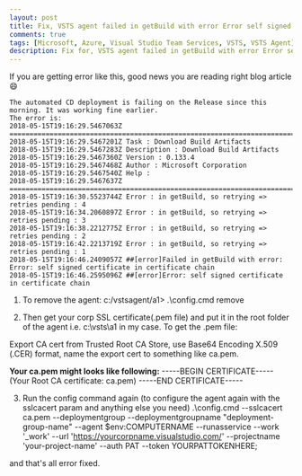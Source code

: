 ```yaml
---
layout: post
title: Fix, VSTS agent failed in getBuild with error Error self signed certificate in certificate chain
comments: true
tags: [Microsoft, Azure, Visual Studio Team Services, VSTS, VSTS Agent]
description: Fix for, VSTS agent failed in getBuild with error Error self signed certificate in certificate chain
---
```


If you are getting error like this, good news you are reading right blog article 😄

```
The automated CD deployment is failing on the Release since this morning. It was working fine earlier.
The error is:
2018-05-15T19:16:29.5467063Z ==============================================================================
2018-05-15T19:16:29.5467201Z Task : Download Build Artifacts
2018-05-15T19:16:29.5467283Z Description : Download Build Artifacts
2018-05-15T19:16:29.5467360Z Version : 0.133.4
2018-05-15T19:16:29.5467468Z Author : Microsoft Corporation
2018-05-15T19:16:29.5467540Z Help :
2018-05-15T19:16:29.5467637Z ==============================================================================
2018-05-15T19:16:30.5523744Z Error : in getBuild, so retrying => retries pending : 4
2018-05-15T19:16:34.2060897Z Error : in getBuild, so retrying => retries pending : 3
2018-05-15T19:16:38.2212775Z Error : in getBuild, so retrying => retries pending : 2
2018-05-15T19:16:42.2213719Z Error : in getBuild, so retrying => retries pending : 1
2018-05-15T19:16:46.2409057Z ##[error]Failed in getBuild with error: Error: self signed certificate in certificate chain
2018-05-15T19:16:46.2595096Z ##[error]Error: self signed certificate in certificate chain
```

1. To remove the agent:
c:/vstsagent/a1> .\config.cmd remove

2. Then get your corp SSL certificate(.pem file) and put it in the root folder of the agent i.e. c:\vsts\a1 in my case. To get the .pem file:

Export CA cert from Trusted Root CA Store, use Base64 Encoding X.509 (.CER) format, name the export cert to something like ca.pem.

**Your ca.pem might looks like following:**
-----BEGIN CERTIFICATE-----
(Your Root CA certificate: ca.pem)
-----END CERTIFICATE-----

3. Run the config command again (to configure the agent again with the sslcacert param and anything else you need)
.\config.cmd --sslcacert ca.pem --deploymentgroup --deploymentgroupname "deployment-group-name" --agent $env:COMPUTERNAME --runasservice --work '_work' --url 'https://yourcorpname.visualstudio.com/' --projectname 'your-project-name' --auth PAT --token YOURPATTOKENHERE;

and that's all error fixed.